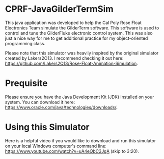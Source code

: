 # CPRF-JavaGilderTermSim
This java application was developed to help the Cal Poly Rose Float Electronics Team simulate the GilderTerm software. This software is used to control and tune the GilderFluke electronic control system. This was also just a nice way for me to get additional practice for my object-oriented programming class.

Please note that this simulator was heavily inspired by the original simulator created by Lakers2O13. I recommend checking it out here: https://github.com/Lakers2O13/Rose-Float-Animation-Simulation. 

# Prequisite
Please ensure you have the Java Development Kit (JDK) installed on your system. You can download it here: https://www.oracle.com/java/technologies/downloads/.

# Using this Simulator
Here is a helpful video if you would like to download and run this simulator on your local Windows computer's command line: https://www.youtube.com/watch?v=uA4eQbC3JgA (skip to 3:20).
